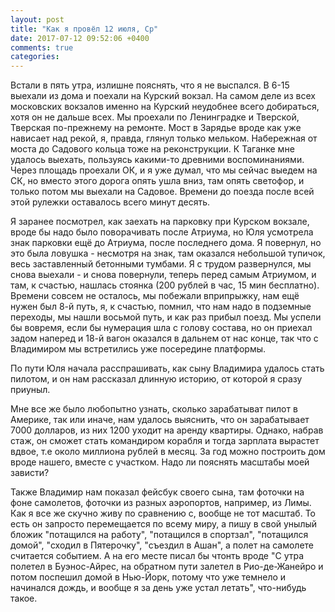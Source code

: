 ```yaml
---
layout: post
title: "Как я провёл 12 июля, Ср"
date: 2017-07-12 09:52:06 +0400
comments: true
categories: 
---
```

Встали в пять утра, излишне пояснять, что я не выспался. В 6-15 выехали из дома и поехали на Курский вокзал. На самом деле из всех московских вокзалов именно на Курский неудобнее всего добираться, хотя он не дальше всех. Мы проехали по Ленинградке и Тверской, Тверская по-прежнему на ремонте. Мост в Зарядье вроде как уже нависает над рекой, я, правда, глянул только мельком. Набережная от моста до Садового кольца тоже на реконструкции. К Таганке мне удалось выехать, пользуясь какими-то древними воспоминаниями. Через площадь проехали ОК, и я уже думал, что мы сейчас выедем на СК, но вместо этого дорога опять ушла вниз, там опять светофор, и только потом мы выехали на Садовое. Времени до поезда после всей этой рулежки оставалось всего минут десять.

Я заранее посмотрел, как заехать на парковку при Курском вокзале, вроде бы надо было поворачивать после Атриума, но Юля усмотрела знак парковки ещё до Атриума, после последнего дома. Я повернул, но это была ловушка - несмотря на знак, там оказался небольшой тупичок, весь заставленный бетонными тумбами. Я с трудом развернулся, мы снова выехали - и снова повернули, теперь перед самым Атриумом, и там, к счастью, нашлась стоянка (200 рублей в час, 15 мин бесплатно). Времени совсем не осталось, мы побежали вприпрыжку, нам ещё нужен был 8-й путь, я, к счастью, помнил, что нам надо в подземные переходы, мы нашли восьмой путь, и как раз прибыл поезд. Мы успели бы вовремя, если бы нумерация шла с голову состава, но он приехал задом наперед и 18-й вагон оказался в дальнем от нас конце, так что с Владимиром мы встретились уже посередине платформы. 

По пути Юля начала расспрашивать, как сыну Владимира удалось стать пилотом, и он нам рассказал длинную историю, от которой я сразу приуныл.


Мне все же было любопытно узнать, сколько зарабатыват пилот в Америке, так или иначе, нам удалось выяснить, что он зарабатывает 7000 долларов, из них 1200 уходит на аренду квартиры. Однако, набрав стаж, он сможет стать командиром корабля и тогда зарплата вырастет вдвое, т.е около миллиона рублей в месяц. За год можно построить дом вроде нашего, вместе с участком. Надо ли пояснять масштабы моей зависти?

Также Владимир нам показал фейсбук своего сына, там фоточки на фоне самолетов, фоточки из разных аэропортов, например, из Лимы. Как я все же скучно живу по сравнению с, вообще не тот масштаб. То есть он запросто перемещается по всему миру, а пишу в свой унылый бложик "потащился на работу", "потащился в спортзал", "потащился домой", "сходил в Пятерочку", "съездил в Ашан", а полет на самолете считается событием. А на его месте писал бы чтонть вроде "С утра полетел в Буэнос-Айрес, на обратном пути залетел в Рио-де-Жанейро и потом поспешил домой в Нью-Йорк, потому что уже темнело и начинался дождь, и вообще я за день уже устал летать", что-нибудь такое. 